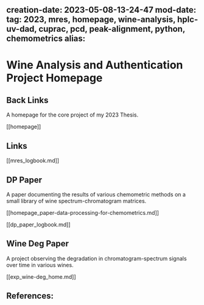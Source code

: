 creation-date: 2023-05-08-13-24-47
mod-date:
tag: 2023, mres, homepage, wine-analysis, hplc-uv-dad, cuprac, pcd, peak-alignment, python, chemometrics
alias:
---
<!--begin_file -->

<!--header -->

# Wine Analysis and Authentication Project Homepage

## Back Links

A homepage for the core project of my 2023 Thesis.

[[homepage]]

## Links

[[mres_logbook.md]]

## DP Paper

A paper documenting the results of various chemometric methods on a small library of wine spectrum-chromatogram matrices.

[[homepage_paper-data-processing-for-chemometrics.md]]

[[dp_paper_logbook.md]]

## Wine Deg Paper

A project observing the degradation in chromatogram-spectrum signals over time in various wines.

[[exp_wine-deg_home.md]]

<!-- contents -->

## References:

<!--end_file -->